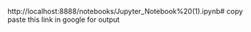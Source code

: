 http://localhost:8888/notebooks/Jupyter_Notebook%20(1).ipynb#
copy paste this link in google for output

